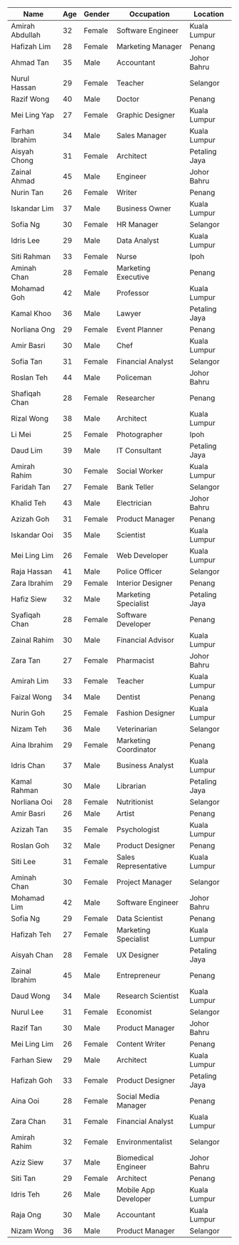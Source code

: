 | Name               | Age | Gender | Occupation           | Location       |
|--------------------|-----|--------|----------------------|----------------|
| Amirah Abdullah    | 32  | Female | Software Engineer    | Kuala Lumpur   |
| Hafizah Lim        | 28  | Female | Marketing Manager    | Penang         |
| Ahmad Tan          | 35  | Male   | Accountant           | Johor Bahru    |
| Nurul Hassan       | 29  | Female | Teacher              | Selangor       |
| Razif Wong         | 40  | Male   | Doctor               | Penang         |
| Mei Ling Yap       | 27  | Female | Graphic Designer     | Kuala Lumpur   |
| Farhan Ibrahim     | 34  | Male   | Sales Manager        | Kuala Lumpur   |
| Aisyah Chong       | 31  | Female | Architect            | Petaling Jaya  |
| Zainal Ahmad       | 45  | Male   | Engineer             | Johor Bahru    |
| Nurin Tan          | 26  | Female | Writer               | Penang         |
| Iskandar Lim       | 37  | Male   | Business Owner       | Kuala Lumpur   |
| Sofia Ng           | 30  | Female | HR Manager           | Selangor       |
| Idris Lee          | 29  | Male   | Data Analyst         | Kuala Lumpur   |
| Siti Rahman        | 33  | Female | Nurse                | Ipoh           |
| Aminah Chan        | 28  | Female | Marketing Executive  | Penang         |
| Mohamad Goh        | 42  | Male   | Professor            | Kuala Lumpur   |
| Kamal Khoo         | 36  | Male   | Lawyer               | Petaling Jaya  |
| Norliana Ong       | 29  | Female | Event Planner        | Penang         |
| Amir Basri         | 30  | Male   | Chef                 | Kuala Lumpur   |
| Sofia Tan          | 31  | Female | Financial Analyst    | Selangor       |
| Roslan Teh         | 44  | Male   | Policeman            | Johor Bahru    |
| Shafiqah Chan      | 28  | Female | Researcher           | Penang         |
| Rizal Wong         | 38  | Male   | Architect            | Kuala Lumpur   |
| Li Mei             | 25  | Female | Photographer         | Ipoh           |
| Daud Lim           | 39  | Male   | IT Consultant        | Petaling Jaya  |
| Amirah Rahim       | 30  | Female | Social Worker        | Kuala Lumpur   |
| Faridah Tan        | 27  | Female | Bank Teller          | Selangor       |
| Khalid Teh         | 43  | Male   | Electrician          | Johor Bahru    |
| Azizah Goh         | 31  | Female | Product Manager      | Penang         |
| Iskandar Ooi       | 35  | Male   | Scientist            | Kuala Lumpur   |
| Mei Ling Lim       | 26  | Female | Web Developer        | Kuala Lumpur   |
| Raja Hassan        | 41  | Male   | Police Officer       | Selangor       |
| Zara Ibrahim       | 29  | Female | Interior Designer    | Penang         |
| Hafiz Siew         | 32  | Male   | Marketing Specialist | Petaling Jaya  |
| Syafiqah Chan      | 28  | Female | Software Developer   | Penang         |
| Zainal Rahim       | 30  | Male   | Financial Advisor    | Kuala Lumpur   |
| Zara Tan           | 27  | Female | Pharmacist           | Johor Bahru    |
| Amirah Lim         | 33  | Female | Teacher              | Kuala Lumpur   |
| Faizal Wong        | 34  | Male   | Dentist              | Penang         |
| Nurin Goh          | 25  | Female | Fashion Designer     | Kuala Lumpur   |
| Nizam Teh          | 36  | Male   | Veterinarian         | Selangor       |
| Aina Ibrahim       | 29  | Female | Marketing Coordinator | Penang         |
| Idris Chan         | 37  | Male   | Business Analyst     | Kuala Lumpur   |
| Kamal Rahman       | 30  | Male   | Librarian            | Petaling Jaya  |
| Norliana Ooi       | 28  | Female | Nutritionist         | Selangor       |
| Amir Basri         | 26  | Male   | Artist               | Penang         |
| Azizah Tan         | 35  | Female | Psychologist         | Kuala Lumpur   |
| Roslan Goh         | 32  | Male   | Product Designer     | Penang         |
| Siti Lee           | 31  | Female | Sales Representative | Kuala Lumpur   |
| Aminah Chan        | 30  | Female | Project Manager      | Selangor       |
| Mohamad Lim        | 42  | Male   | Software Engineer    | Johor Bahru    |
| Sofia Ng           | 29  | Female | Data Scientist       | Penang         |
| Hafizah Teh        | 27  | Female | Marketing Specialist | Kuala Lumpur   |
| Aisyah Chan        | 28  | Female | UX Designer          | Petaling Jaya  |
| Zainal Ibrahim     | 45  | Male   | Entrepreneur         | Penang         |
| Daud Wong          | 34  | Male   | Research Scientist   | Kuala Lumpur   |
| Nurul Lee          | 31  | Female | Economist            | Selangor       |
| Razif Tan          | 30  | Male   | Product Manager      | Johor Bahru    |
| Mei Ling Lim       | 26  | Female | Content Writer       | Penang         |
| Farhan Siew        | 29  | Male   | Architect            | Kuala Lumpur   |
| Hafizah Goh        | 33  | Female | Product Designer     | Petaling Jaya  |
| Aina Ooi           | 28  | Female | Social Media Manager | Penang         |
| Zara Chan          | 31  | Female | Financial Analyst    | Kuala Lumpur   |
| Amirah Rahim       | 32  | Female | Environmentalist     | Selangor       |
| Aziz Siew          | 37  | Male   | Biomedical Engineer  | Johor Bahru    |
| Siti Tan           | 29  | Female | Architect            | Penang         |
| Idris Teh          | 26  | Male   | Mobile App Developer | Kuala Lumpur   |
| Raja Ong           | 30  | Male   | Accountant           | Kuala Lumpur   |
| Nizam Wong         | 36  | Male   | Product Manager      | Selangor       |
